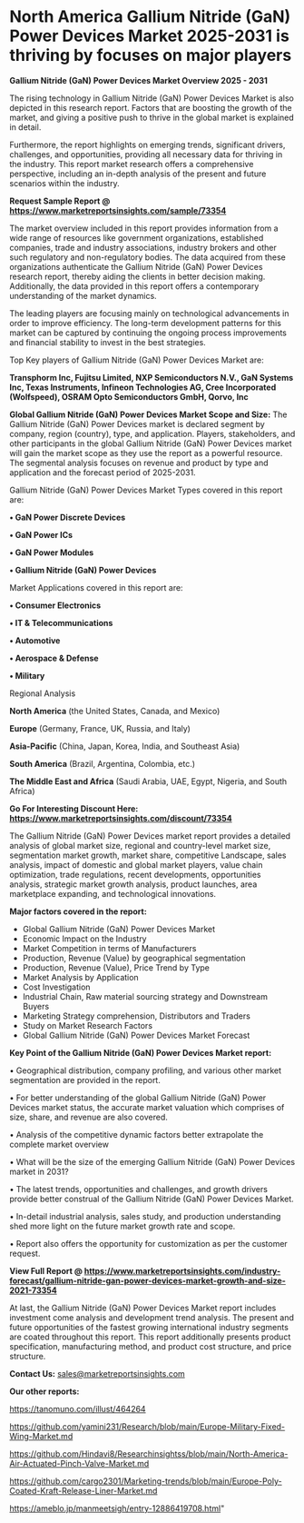 # North America Gallium Nitride (GaN) Power Devices Market 2025-2031 is thriving by focuses on major players

<Strong> Gallium Nitride (GaN) Power Devices Market Overview 2025 - 2031</strong>

The rising technology in Gallium Nitride (GaN) Power Devices Market is also depicted in this research report. Factors that are boosting the growth of the market, and giving a positive push to thrive in the global market is explained in detail.

Furthermore, the report highlights on emerging trends, significant drivers, challenges, and opportunities, providing all necessary data for thriving in the industry. This report market research offers a comprehensive perspective, including an in-depth analysis of the present and future scenarios within the industry.

<strong>Request Sample Report @ <a href=https://www.marketreportsinsights.com/sample/73354>https://www.marketreportsinsights.com/sample/73354</a></strong>

The market overview included in this report provides information from a wide range of resources like government organizations, established companies, trade and industry associations, industry brokers and other such regulatory and non-regulatory bodies. The data acquired from these organizations authenticate the Gallium Nitride (GaN) Power Devices research report, thereby aiding the clients in better decision making. Additionally, the data provided in this report offers a contemporary understanding of the market dynamics.

The leading players are focusing mainly on technological advancements in order to improve efficiency. The long-term development patterns for this market can be captured by continuing the ongoing process improvements and financial stability to invest in the best strategies.

Top Key players of Gallium Nitride (GaN) Power Devices Market are:

<strong>Transphorm Inc, Fujitsu Limited, NXP Semiconductors N.V., GaN Systems Inc, Texas Instruments, Infineon Technologies AG, Cree Incorporated (Wolfspeed), OSRAM Opto Semiconductors GmbH, Qorvo, Inc</strong>

<strong><b>Global Gallium Nitride (GaN) Power Devices Market Scope and Size:</b></strong>
The Gallium Nitride (GaN) Power Devices market is declared segment by company, region (country), type, and application. Players, stakeholders, and other participants in the global Gallium Nitride (GaN) Power Devices market will gain the market scope as they use the report as a powerful resource. The segmental analysis focuses on revenue and product by type and application and the forecast period of 2025-2031.

Gallium Nitride (GaN) Power Devices Market Types covered in this report are:

<strong>• GaN Power Discrete Devices

• GaN Power ICs

• GaN Power Modules

• Gallium Nitride (GaN) Power Devices</strong>

Market Applications covered in this report are:

<strong>• Consumer Electronics

• IT & Telecommunications

• Automotive

• Aerospace & Defense

• Military</strong> 

Regional Analysis

<strong>North America</strong> (the United States, Canada, and Mexico)

<strong>Europe</strong> (Germany, France, UK, Russia, and Italy)

<strong>Asia-Pacific</strong> (China, Japan, Korea, India, and Southeast Asia)

<strong>South America</strong> (Brazil, Argentina, Colombia, etc.)

<strong>The Middle East and Africa</strong> (Saudi Arabia, UAE, Egypt, Nigeria, and South Africa)

<strong>Go For Interesting Discount Here: <a href=https://www.marketreportsinsights.com/discount/73354>https://www.marketreportsinsights.com/discount/73354</a></strong>

The Gallium Nitride (GaN) Power Devices market report provides a detailed analysis of global market size, regional and country-level market size, segmentation market growth, market share, competitive Landscape, sales analysis, impact of domestic and global market players, value chain optimization, trade regulations, recent developments, opportunities analysis, strategic market growth analysis, product launches, area marketplace expanding, and technological innovations.

<strong><b>Major factors covered in the report:</b></strong>
<ul>
  <li>Global Gallium Nitride (GaN) Power Devices Market </li>
  <li>Economic Impact on the Industry</li>
  <li>Market Competition in terms of Manufacturers</li>
  <li>Production, Revenue (Value) by geographical segmentation</li>
  <li>Production, Revenue (Value), Price Trend by Type</li>
  <li>Market Analysis by Application</li>
  <li>Cost Investigation</li>
  <li>Industrial Chain, Raw material sourcing strategy and Downstream Buyers</li>
  <li>Marketing Strategy comprehension, Distributors and Traders</li>
  <li>Study on Market Research Factors</li>
  <li>Global Gallium Nitride (GaN) Power Devices Market Forecast</li>
</ul>

<strong><b>Key Point of the Gallium Nitride (GaN) Power Devices Market report:</b></strong>

• Geographical distribution, company profiling, and various other market segmentation are provided in the report.

• For better understanding of the global Gallium Nitride (GaN) Power Devices market status, the accurate market valuation which comprises of size, share, and revenue are also covered.

• Analysis of the competitive dynamic factors better extrapolate the complete market overview

• What will be the size of the emerging Gallium Nitride (GaN) Power Devices market in 2031?

• The latest trends, opportunities and challenges, and growth drivers provide better construal of the Gallium Nitride (GaN) Power Devices Market.

• In-detail industrial analysis, sales study, and production understanding shed more light on the future market growth rate and scope.

• Report also offers the opportunity for customization as per the customer request.

<strong><b>View Full Report @ <a href=https://www.marketreportsinsights.com/industry-forecast/gallium-nitride-gan-power-devices-market-growth-and-size-2021-73354>https://www.marketreportsinsights.com/industry-forecast/gallium-nitride-gan-power-devices-market-growth-and-size-2021-73354</a></b></strong>


At last, the Gallium Nitride (GaN) Power Devices Market report includes investment come analysis and development trend analysis. The present and future opportunities of the fastest growing international industry segments are coated throughout this report. This report additionally presents product specification, manufacturing method, and product cost structure, and price structure.

<strong>Contact Us:</strong>
sales@marketreportsinsights.com

<strong>Our other reports:</strong>

<a href=https://tanomuno.com/illust/464264>https://tanomuno.com/illust/464264</a>

<a href=https://github.com/yamini231/Research/blob/main/Europe-Military-Fixed-Wing-Market.md>https://github.com/yamini231/Research/blob/main/Europe-Military-Fixed-Wing-Market.md</a>

<a href=https://github.com/Hindavi8/Researchinsightss/blob/main/North-America-Air-Actuated-Pinch-Valve-Market.md>https://github.com/Hindavi8/Researchinsightss/blob/main/North-America-Air-Actuated-Pinch-Valve-Market.md</a>

<a href=https://github.com/cargo2301/Marketing-trends/blob/main/Europe-Poly-Coated-Kraft-Release-Liner-Market.md>https://github.com/cargo2301/Marketing-trends/blob/main/Europe-Poly-Coated-Kraft-Release-Liner-Market.md</a>

<a href=https://ameblo.jp/manmeetsigh/entry-12886419708.html>https://ameblo.jp/manmeetsigh/entry-12886419708.html</a>"

